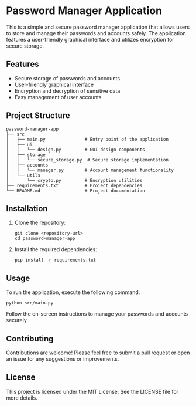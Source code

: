 # Password Manager Application

This is a simple and secure password manager application that allows users to store and manage their passwords and accounts safely. The application features a user-friendly graphical interface and utilizes encryption for secure storage.

## Features

- Secure storage of passwords and accounts
- User-friendly graphical interface
- Encryption and decryption of sensitive data
- Easy management of user accounts

## Project Structure

```
password-manager-app
├── src
│   ├── main.py               # Entry point of the application
│   ├── ui
│   │   └── design.py         # GUI design components
│   ├── storage
│   │   └── secure_storage.py  # Secure storage implementation
│   ├── accounts
│   │   └── manager.py        # Account management functionality
│   └── utils
│       └── crypto.py         # Encryption utilities
├── requirements.txt          # Project dependencies
└── README.md                 # Project documentation
```

## Installation

1. Clone the repository:
   ```
   git clone <repository-url>
   cd password-manager-app
   ```

2. Install the required dependencies:
   ```
   pip install -r requirements.txt
   ```

## Usage

To run the application, execute the following command:
```
python src/main.py
```

Follow the on-screen instructions to manage your passwords and accounts securely.

## Contributing

Contributions are welcome! Please feel free to submit a pull request or open an issue for any suggestions or improvements.

## License

This project is licensed under the MIT License. See the LICENSE file for more details.